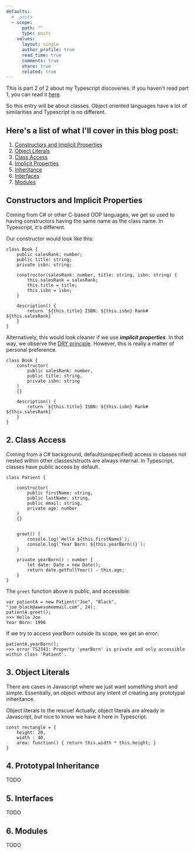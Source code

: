```yaml
---
defaults:
  # _posts
  - scope:
      path: ""
      type: posts
    values:
      layout: single
      author_profile: true
      read_time: true
      comments: true
      share: true
      related: true
---
```


This is part 2 of 2 about my Typescript discoveries. If you haven't read part 1, you can read it [here](https://deanagan.github.io/Discovering-Typescript-Part-1/).

So this entry will be about classes. Object oriented languages have a lot of similarities and Typescript is no different.

## Here's a list of what I'll cover in this blog post:
1. [Constructors and Implicit Properties](#Constructors-and-Implicit-Properties)
2. [Object Literals](#Object-Literals)
3. [Class Access](#Class-Access)
4. [Implicit Properties](#Implicit-Properties)
5. [Inheritance](#Inheritance)
6. [Interfaces](#Interfaces)
7. [Modules](#Modules)


## Constructors and Implicit Properties

Coming from C# or other C-based OOP languages, we get so used to having constructors having the same name as the class name. In Typescript, it's different.

Our constructor would look like this:

```
class Book {
    public salesRank: number;
    public title: string;
    private isbn: string;

    constructor(salesRank: number, title: string, isbn: string) {
        this.salesRank = salesRank;
        this.title = title;
        this.isbn = isbn;
    }

    description() {
        return `${this.title} ISBN: ${this.isbn} Rank# ${this.salesRank}`
    }
}
```

Alternatively, this would look cleaner if we use ***implicit properties***. In that way, we observe the [DRY principle](https://en.wikipedia.org/wiki/Don%27t_repeat_yourself). However, this is really a matter of personal preference.

```
class Book {
    constructor(
        public salesRank: number,
        public title: string,
        private isbn: string
    )
    {}

    description() {
        return `${this.title} ISBN: ${this.isbn} Rank# ${this.salesRank}`
    }
}
```
## 2. Class Access

 Coming from a C# background, default(unspecified) access in classes not nested within other classes/structs are always internal. In Typescript, classes have public access by default.
```
class Patient {

    constructor(
        public firstName: string,
        public lastName: string,
        public email: string,
        private age: number
    )
    {}


    greet() {
        console.log(`Hello ${this.firstName}`);
        console.log(`Year Born: ${this.yearBorn()}`);
    }

    private yearBorn() : number {
        let date: Date = new Date();
        return date.getFullYear() - this.age;
    }
}
```

The `greet` function above is public, and accessible:
```
var patientA = new Patient("Joe", "Black", "joe_black@awesomeemail.com", 24);
patientA.greet();
>>> Hello Joe
Year Born: 1996
```

If we try to access yearBorn outside its scope,  we get an error:
```
patientA.yearBorn();
>>> error TS2341: Property 'yearBorn' is private and only accessible within class 'Patient'.
```

## 3. Object Literals
There are cases in Javascript where we just want something short and simple. Essentially, an object without any intent of creating any prototypal inheritance.

Object literals to the rescue! Actually, object literals are already in Javascript, but nice to know we have it here in Typescript.
```
const rectangle = {
    height: 20,
    width : 40,
    area: function() { return this.width * this.height; }
}
```

## 4. Prototypal Inheritance
TODO
## 5. Interfaces
TODO
## 6. Modules
TODO
